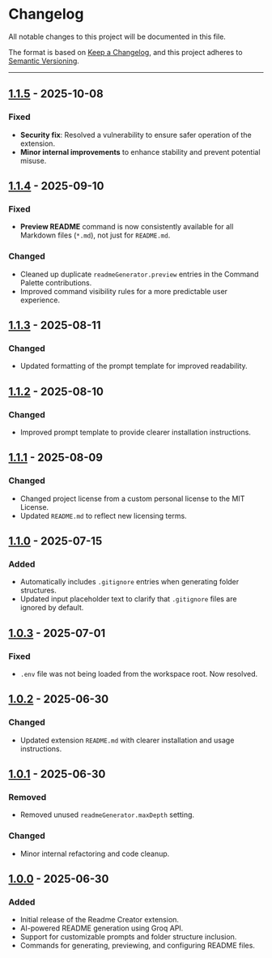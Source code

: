 # Changelog

All notable changes to this project will be documented in this file.

The format is based on [Keep a Changelog](https://keepachangelog.com/en/1.1.0/),
and this project adheres to [Semantic Versioning](https://semver.org/spec/v2.0.0.html).

---

## [1.1.5](https://github.com/Madhur-Prakash/VSCode-Extension-Readme-Creator/compare/v1.1.4...v1.1.5) -  2025-10-08
### Fixed 
- **Security fix**: Resolved a vulnerability to ensure safer operation of the extension.
- **Minor internal improvements** to enhance stability and prevent potential misuse.

## [1.1.4](https://github.com/Madhur-Prakash/VSCode-Extension-Readme-Creator/compare/v1.1.3...v1.1.4) - 2025-09-10
### Fixed
- **Preview README** command is now consistently available for all Markdown files (`*.md`), not just for `README.md`.

### Changed
- Cleaned up duplicate `readmeGenerator.preview` entries in the Command Palette contributions.
- Improved command visibility rules for a more predictable user experience.

## [1.1.3](https://github.com/Madhur-Prakash/VSCode-Extension-Readme-Creator/compare/v1.1.2...v1.1.3) - 2025-08-11
### Changed
- Updated formatting of the prompt template for improved readability.

## [1.1.2](https://github.com/Madhur-Prakash/VSCode-Extension-Readme-Creator/compare/v1.1.1...v1.1.2) - 2025-08-10
### Changed
- Improved prompt template to provide clearer installation instructions.

## [1.1.1](https://github.com/Madhur-Prakash/VSCode-Extension-Readme-Creator/compare/v1.1.0...v1.1.1) - 2025-08-09
### Changed
- Changed project license from a custom personal license to the MIT License.
- Updated `README.md` to reflect new licensing terms.

## [1.1.0](https://github.com/Madhur-Prakash/VSCode-Extension-Readme-Creator/compare/v1.0.3...v1.1.0) - 2025-07-15
### Added
- Automatically includes `.gitignore` entries when generating folder structures.
- Updated input placeholder text to clarify that `.gitignore` files are ignored by default.

## [1.0.3](https://github.com/Madhur-Prakash/VSCode-Extension-Readme-Creator/compare/v1.0.2...v1.0.3) - 2025-07-01
### Fixed
- `.env` file was not being loaded from the workspace root. Now resolved.

## [1.0.2](https://github.com/Madhur-Prakash/VSCode-Extension-Readme-Creator/compare/v1.0.1...v1.0.2) - 2025-06-30
### Changed
- Updated extension `README.md` with clearer installation and usage instructions.

## [1.0.1](https://github.com/Madhur-Prakash/VSCode-Extension-Readme-Creator/compare/v1.0.0...v1.1.0) - 2025-06-30
### Removed
- Removed unused `readmeGenerator.maxDepth` setting.
### Changed
- Minor internal refactoring and code cleanup.

## [1.0.0](https://github.com/Madhur-Prakash/VSCode-Extension-Readme-Creator/releases/tag/v1.0.0) - 2025-06-30
### Added
- Initial release of the Readme Creator extension.
- AI-powered README generation using Groq API.
- Support for customizable prompts and folder structure inclusion.
- Commands for generating, previewing, and configuring README files.
